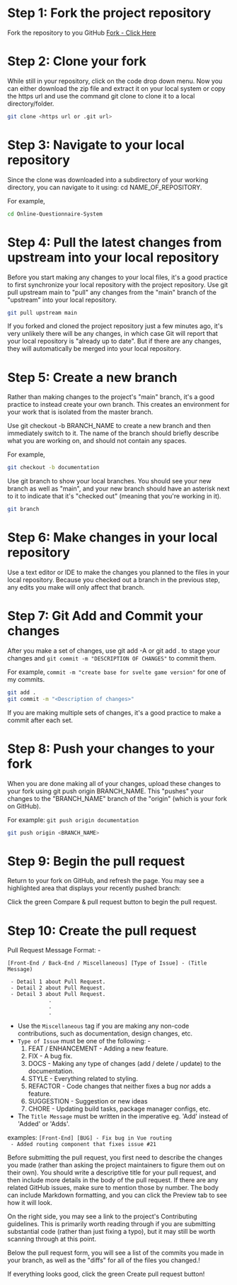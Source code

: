# Step 1: Fork the project repository

Fork the repository to you GitHub
[Fork - Click Here](https://github.com/TheInspiredConjurer/Online-Questionnaire-System/fork)

# Step 2: Clone your fork

While still in your repository, click on the code drop down menu. Now you can either download the zip file and extract it on your local system or copy the https url and use the command git clone <https url> to clone it to a local directory/folder. 
  
```bash
git clone <https url or .git url>
```

# Step 3: Navigate to your local repository

Since the clone was downloaded into a subdirectory of your working directory, you can navigate to it using: cd NAME_OF_REPOSITORY.

For example,

```bash
cd Online-Questionnaire-System
```

# Step 4: Pull the latest changes from upstream into your local repository

Before you start making any changes to your local files, it's a good practice to first synchronize your local repository with the project repository. Use git pull upstream main to "pull" any changes from the "main" branch of the "upstream" into your local repository. 
  
  ```bash
git pull upstream main
```

If you forked and cloned the project repository just a few minutes ago, it's very unlikely there will be any changes, in which case Git will report that your local repository is "already up to date". But if there are any changes, they will automatically be merged into your local repository.

# Step 5: Create a new branch

Rather than making changes to the project's "main" branch, it's a good practice to instead create your own branch. This creates an environment for your work that is isolated from the master branch.

Use git checkout -b BRANCH_NAME to create a new branch and then immediately switch to it. The name of the branch should briefly describe what you are working on, and should not contain any spaces.

For example,

```bash
git checkout -b documentation
```

Use git branch to show your local branches. You should see your new branch as well as "main", and your new branch should have an asterisk next to it to indicate that it's "checked out" (meaning that you're working in it).
  
```bash
git branch
```

# Step 6: Make changes in your local repository

Use a text editor or IDE to make the changes you planned to the files in your local repository. Because you checked out a branch in the previous step, any edits you make will only affect that branch.

# Step 7: Git Add and Commit your changes

After you make a set of changes, use git add -A or git add . to stage your changes and `git commit -m "DESCRIPTION OF CHANGES"` to commit them.

For example, `commit -m "create base for svelte game version"` for one of my commits.
  
 ```bash
git add .
git commit -m "<Description of changes>"
```

If you are making multiple sets of changes, it's a good practice to make a commit after each set.

# Step 8: Push your changes to your fork

When you are done making all of your changes, upload these changes to your fork using git push origin BRANCH_NAME. This "pushes" your changes to the "BRANCH_NAME" branch of the "origin" (which is your fork on GitHub).

For example: `git push origin documentation`
  
  ```bash
git push origin <BRANCH_NAME>
```

# Step 9: Begin the pull request

Return to your fork on GitHub, and refresh the page. You may see a highlighted area that displays your recently pushed branch:

Click the green Compare & pull request button to begin the pull request.
  

# Step 10: Create the pull request
  
Pull Request Message Format: -
  
  ```
  [Front-End / Back-End / Miscellaneous] [Type of Issue] - (Title Message)
  
  ```
  
  
  ```
   - Detail 1 about Pull Request.
   - Detail 2 about Pull Request.
   - Detail 3 about Pull Request.
               .
               .
               .
  ```
  
  - Use the `Miscellaneous` tag if you are making any non-code contributions, such as documentation, design changes, etc.
  - `Type of Issue` must be one of the following: -
     1. FEAT / ENHANCEMENT - Adding a new feature.
     2. FIX - A bug fix.
     3. DOCS - Making any type of changes (add / delete / update) to the documentation.
     4. STYLE - Everything related to styling.
     5. REFACTOR - Code changes that neither fixes a bug nor adds a feature.
     6. SUGGESTION - Suggestion or new ideas
     7. CHORE - Updating build tasks, package manager configs, etc.
  - The `Title Message` must be written in the imperative eg. 'Add' instead of 'Added' or 'Adds'.

   
  
  examples:
  `[Front-End] [BUG] - Fix bug in Vue routing`<br>` - Added routing component that fixes issue #21`
  

Before submitting the pull request, you first need to describe the changes you made (rather than asking the project maintainers to figure them out on their own). You should write a descriptive title for your pull request, and then include more details in the body of the pull request. If there are any related GitHub issues, make sure to mention those by number. The body can include Markdown formatting, and you can click the Preview tab to see how it will look.


On the right side, you may see a link to the project's Contributing guidelines. This is primarily worth reading through if you are submitting substantial code (rather than just fixing a typo), but it may still be worth scanning through at this point.

Below the pull request form, you will see a list of the commits you made in your branch, as well as the "diffs" for all of the files you changed.!

If everything looks good, click the green Create pull request button!
